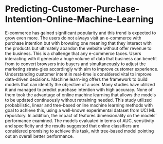 # Predicting-Customer-Purchase-Intention-Online-Machine-Learning

E-commerce has gained significant popularity and this trend is expected to grow even more. The users do not always visit an e-commerce with purchase intention but with browsing one meaning that they interact with the products but ultimately abandon the website without offer revenue to the business. This is a challenge that any e-commerce faces. Users interacting with it generate a huge volume of data that business can benefit from to convert browsers into buyers and simultaneously to adjust the marketing strate-gies accordingly with aim to improve customer experience. Understanding customer intent in real-time is considered vital to improve data-driven decisions. Machine learn-ing offers the framework to build models that can identify the objective of a user. Many studies have utilized it and managed to predict purchase intention with high accuracy. None of them took the advantage of online machine learning that allows the models to be updated continuously without retraining needed. This study utilized probabilistic, linear and tree-based online machine learning methods with goal to achieve this, using a well-known experimental dataset from UCI ML repository. In addition, the impact of features dimensionality on the models’ performance examined. The models evaluated in terms of AUC, sensitivity and specificity and the results suggested that online classifiers are considered promising to achieve this task, with tree-based model pointing out an overall better performance.
